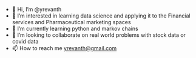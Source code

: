 - 👋 Hi, I’m @yrevanth
- 👀 I’m interested in learning data science and applying it to the Financial services and Pharmaceutical marketing spaces
- 🌱 I’m currently learning python and markov chains 
- 💞️ I’m looking to collaborate on real world problems with stock data or covid data
- 📫 How to reach me yrevanth@gmail.com

<!---
yrevanth/yrevanth is a ✨ special ✨ repository because its `README.md` (this file) appears on your GitHub profile.
You can click the Preview link to take a look at your changes.
--->
